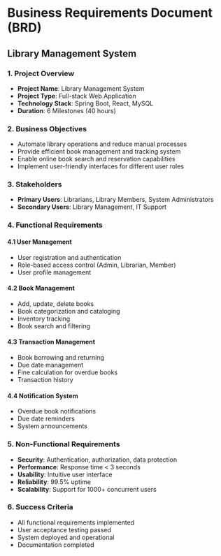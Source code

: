 # Business Requirements Document (BRD)
## Library Management System

### 1. Project Overview
- **Project Name**: Library Management System
- **Project Type**: Full-stack Web Application
- **Technology Stack**: Spring Boot, React, MySQL
- **Duration**: 6 Milestones (40 hours)

### 2. Business Objectives
- Automate library operations and reduce manual processes
- Provide efficient book management and tracking system
- Enable online book search and reservation capabilities
- Implement user-friendly interfaces for different user roles

### 3. Stakeholders
- **Primary Users**: Librarians, Library Members, System Administrators
- **Secondary Users**: Library Management, IT Support

### 4. Functional Requirements
#### 4.1 User Management
- User registration and authentication
- Role-based access control (Admin, Librarian, Member)
- User profile management

#### 4.2 Book Management
- Add, update, delete books
- Book categorization and cataloging
- Inventory tracking
- Book search and filtering

#### 4.3 Transaction Management
- Book borrowing and returning
- Due date management
- Fine calculation for overdue books
- Transaction history

#### 4.4 Notification System
- Overdue book notifications
- Due date reminders
- System announcements

### 5. Non-Functional Requirements
- **Security**: Authentication, authorization, data protection
- **Performance**: Response time < 3 seconds
- **Usability**: Intuitive user interface
- **Reliability**: 99.5% uptime
- **Scalability**: Support for 1000+ concurrent users

### 6. Success Criteria
- All functional requirements implemented
- User acceptance testing passed
- System deployed and operational
- Documentation completed
